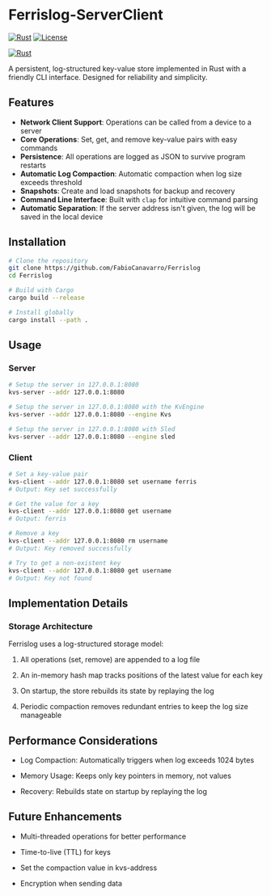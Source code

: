 # Ferrislog-ServerClient

[![Rust](https://img.shields.io/badge/Rust-1.72%2B-orange)](https://www.rust-lang.org/)
[![License](https://img.shields.io/badge/License-MIT-blue)](LICENSE)

[![Rust](https://github.com/FabioCanavarro/FerrisLog-ServerClient/actions/workflows/-rust.yml/badge.svg)](https://github.com/FabioCanavarro/FerrisLog-ServerClient/actions/workflows/-rust.yml)

A persistent, log-structured key-value store implemented in Rust with a friendly CLI interface. Designed for reliability and simplicity.

## Features

- **Network Client Support**: Operations can be called from a device to a server
- **Core Operations**: Set, get, and remove key-value pairs with easy commands
- **Persistence**: All operations are logged as JSON to survive program restarts
- **Automatic Log Compaction**: Automatic compaction when log size exceeds threshold
- **Snapshots**: Create and load snapshots for backup and recovery
- **Command Line Interface**: Built with `clap` for intuitive command parsing
- **Automatic Separation**: If the server address isn't given, the log will be saved in the local device

## Installation

```bash
# Clone the repository
git clone https://github.com/FabioCanavarro/Ferrislog
cd Ferrislog

# Build with Cargo
cargo build --release

# Install globally
cargo install --path .
```

## Usage

### Server

```bash
# Setup the server in 127.0.0.1:8080
kvs-server --addr 127.0.0.1:8080

# Setup the server in 127.0.0.1:8080 with the KvEngine
kvs-server --addr 127.0.0.1:8080 --engine Kvs

# Setup the server in 127.0.0.1:8080 with Sled
kvs-server --addr 127.0.0.1:8080 --engine sled
```


### Client

```bash
# Set a key-value pair
kvs-client --addr 127.0.0.1:8080 set username ferris
# Output: Key set successfully

# Get the value for a key
kvs-client --addr 127.0.0.1:8080 get username
# Output: ferris

# Remove a key
kvs-client --addr 127.0.0.1:8080 rm username
# Output: Key removed successfully

# Try to get a non-existent key
kvs-client --addr 127.0.0.1:8080 get username
# Output: Key not found
```

## Implementation Details

### Storage Architecture
Ferrislog uses a log-structured storage model:

1. All operations (set, remove) are appended to a log file

2. An in-memory hash map tracks positions of the latest value for each key

3. On startup, the store rebuilds its state by replaying the log

4. Periodic compaction removes redundant entries to keep the log size manageable

## Performance Considerations

- Log Compaction: Automatically triggers when log exceeds 1024 bytes

- Memory Usage: Keeps only key pointers in memory, not values

- Recovery: Rebuilds state on startup by replaying the log

## Future Enhancements

- Multi-threaded operations for better performance

- Time-to-live (TTL) for keys

- Set the compaction value in kvs-address

- Encryption when sending data


